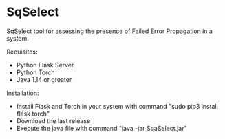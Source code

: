 # SqSelect
SqSelect tool for assessing the presence of Failed Error Propagation in a system.

Requisites:
- Python Flask Server
- Python Torch
- Java 1.14 or greater

Installation:
- Install Flask and Torch in your system with command "sudo pip3 install flask torch"
- Download the last release
- Execute the java file with command "java -jar SqaSelect.jar"
